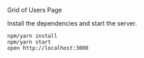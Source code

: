 Grid of Users Page

Install the dependencies and start the server.

```
npm/yarn install
npm/yarn start
open http://localhost:3000
```
